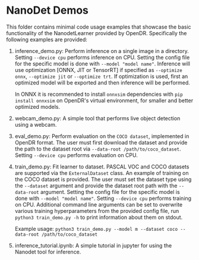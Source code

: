 # NanoDet Demos

This folder contains minimal code usage examples that showcase the basic functionality of the NanodetLearner
provided by OpenDR. Specifically the following examples are provided:
1. inference_demo.py: Perform inference on a single image in a directory. Setting `--device cpu` performs inference on CPU.
   Setting the config file for the specific model is done with `--model "model name"`.
   Inference will use optimization [ONNX, JIT or TensorRT] if specified as `--optimize onnx`, `--optimize jit` or `--optimize trt`.
   If optimization is used, first an optimized model will be exported and then inference will be performed.

   In ONNX it is recommended to install `onnxsim` dependencies with `pip install onnxsim` on OpenDR's virtual environment, for smaller and better optimized models.

2. webcam_demo.py: A simple tool that performs live object detection using a webcam.

3. eval_demo.py: Perform evaluation on the `COCO dataset`, implemented in OpenDR format. The user must first download
   the dataset and provide the path to the dataset root via `--data-root /path/to/coco_dataset`.
   Setting `--device cpu` performs evaluation on CPU.

4. train_demo.py: Fit learner to dataset. PASCAL VOC and COCO datasets are supported via the `ExternalDataset` class.
   An example of training on the COCO dataset is provided. The user must set the dataset type using the `--dataset`
   argument and provide the dataset root path with the `--data-root` argument. Setting the config file for the specific
   model is done with `--model "model name"`. Setting `--device cpu` performs training on CPU. Additional command
   line arguments can be set to overwrite various training hyperparameters from the provided config file, run `python3 train_demo.py -h` to print information about them on stdout.

    Example usage:
   `python3 train_demo.py --model m --dataset coco --data-root /path/to/coco_dataset`

5. inference_tutorial.ipynb: A simple tutorial in jupyter for using the Nanodet tool for inference.